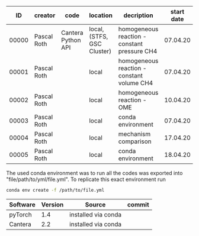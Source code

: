 | ID    | creator     | code               | location                   | decription                                   | start date | end date |
|-------|-------------|--------------------|----------------------------|----------------------------------------------|------------|----------|
| 00000 | Pascal Roth | Cantera Python API | local, (STFS, GSC Cluster) | homogeneous reaction - constant pressure CH4 | 07.04.20   | ...      |
| 00001 | Pascal Roth |                    | local                      | homogeneous reaction - constant volume CH4   | 07.04.20   | ...      |
| 00002 | Pascal Roth |                    | local                      | homogeneous reaction - OME                   | 10.04.20   | ...      |
| 00003 | Pascal Roth |                    | local                      | conda environment                            | 07.04.20   | ...      |
| 00004 | Pascal Roth |                    | local                      | mechanism comparison                         | 17.04.20   | ...      |
| 00005 | Pascal Roth |                    | local                      | conda environment                            | 18.04.20   | ...      |

The used conda environment was to run all the codes was exported into "file/path/to/yml/file.yml".
To replicate this exact environment run 
```bash
conda env create -f /path/to/file.yml
```

| Software | Version | Source              | commit |
|----------|---------|---------------------|--------|
| pyTorch  | 1.4     | installed via conda |        |
| Cantera  | 2.2     | installed via conda |        |
